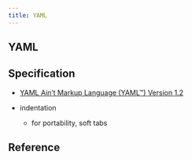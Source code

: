 ```yaml
---
title: YAML
---
```


## YAML

## Specification
* [YAML Ain’t Markup Language \(YAML™\) Version 1\.2](http://yaml.org/spec/1.2/2009-07-21/spec.html#id2576668)


* indentation
    * for portability, soft tabs


## Reference
